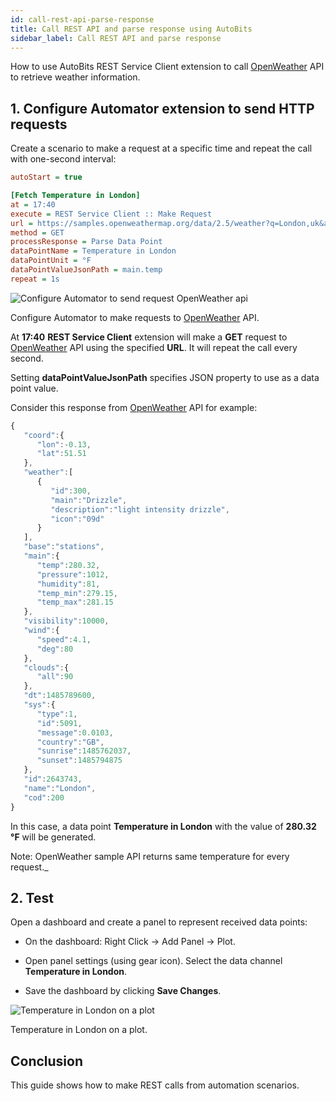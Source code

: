 ```yaml
---
id: call-rest-api-parse-response
title: Call REST API and parse response using AutoBits
sidebar_label: Call REST API and parse response
---
```


How to use AutoBits REST Service Client extension to call [OpenWeather](https://openweathermap.org/api) API to retrieve weather information.

## 1. Configure Automator extension to send HTTP requests

Create a scenario to make a request at a specific time and repeat the call with one-second interval:

```ini
autoStart = true

[Fetch Temperature in London]
at = 17:40
execute = REST Service Client :: Make Request
url = https://samples.openweathermap.org/data/2.5/weather?q=London,uk&appid=b6907d289e10d714a6e88b30761fae22
method = GET
processResponse = Parse Data Point
dataPointName = Temperature in London
dataPointUnit = °F
dataPointValueJsonPath = main.temp
repeat = 1s
```

![Configure Automator to send request OpenWeather api](/quickstart/rest-configure-automator-v2.png)

Configure Automator to make requests to [OpenWeather](https://openweathermap.org/api) API.

At **17:40** **REST Service Client** extension will make a **GET** request to [OpenWeather](https://openweathermap.org/api) API using the specified **URL**. It will repeat the call every second.

Setting **dataPointValueJsonPath** specifies JSON property to use as a data point value.

Consider this response from [OpenWeather](https://openweathermap.org/api) API for example:

```js
{
   "coord":{
      "lon":-0.13,
      "lat":51.51
   },
   "weather":[
      {
         "id":300,
         "main":"Drizzle",
         "description":"light intensity drizzle",
         "icon":"09d"
      }
   ],
   "base":"stations",
   "main":{
      "temp":280.32,
      "pressure":1012,
      "humidity":81,
      "temp_min":279.15,
      "temp_max":281.15
   },
   "visibility":10000,
   "wind":{
      "speed":4.1,
      "deg":80
   },
   "clouds":{
      "all":90
   },
   "dt":1485789600,
   "sys":{
      "type":1,
      "id":5091,
      "message":0.0103,
      "country":"GB",
      "sunrise":1485762037,
      "sunset":1485794875
   },
   "id":2643743,
   "name":"London",
   "cod":200
}
```

In this case, a data point **Temperature in London** with the value of **280.32 °F** will be generated.

Note: OpenWeather sample API returns same temperature for every request._

## 2. Test

Open a dashboard and create a panel to represent received data points:

* On the dashboard: <span class="font-italic">Right Click -> Add Panel -> Plot.</span>

* Open panel settings (using gear icon). Select the data channel **Temperature in London**.

* Save the dashboard by clicking **Save Changes**.

![Temperature in London on a plot](/quickstart/rest-dashboard.png)

Temperature in London on a plot.

## Conclusion

This guide shows how to make REST calls from automation scenarios.
